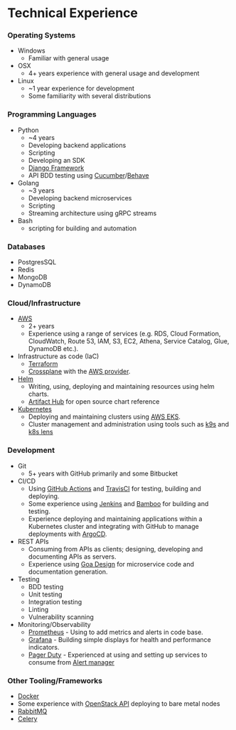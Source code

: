 # Technical Experience

### Operating Systems
- Windows
    - Familiar with general usage
- OSX
    - 4+ years experience with general usage and development
- Linux
    - ~1 year experience for development
    - Some familiarity with several distributions

### Programming Languages
- Python
    - ~4 years
    - Developing backend applications
    - Scripting
    - Developing an SDK
    - [Django Framework](https://www.djangoproject.com/)
    - API BDD testing using [Cucumber](https://cucumber.io/)/[Behave](https://behave.readthedocs.io/en/latest/)
- Golang
    - ~3 years
    - Developing backend microservices
    - Scripting
    - Streaming architecture using gRPC streams
- Bash
    - scripting for building and automation

### Databases
- PostgresSQL
- Redis
- MongoDB
- DynamoDB

### Cloud/Infrastructure
- [AWS](https://docs.aws.amazon.com/)
    - 2+ years
    - Experience using a range of services (e.g. RDS, Cloud Formation, CloudWatch, Route 53, IAM, S3, EC2, Athena, Service Catalog, Glue, DynamoDB etc.).
- Infrastructure as code (IaC)
    - [Terraform](https://www.terraform.io/)
    - [Crossplane](https://www.crossplane.io/) with the [AWS provider](https://github.com/crossplane-contrib/provider-aws).
- [Helm](https://helm.sh/)
    - Writing, using, deploying and maintaining resources using helm charts.
    - [Artifact Hub](https://artifacthub.io/) for open source chart reference
- [Kubernetes](https://kubernetes.io/docs/home/)
    - Deploying and maintaining clusters using [AWS EKS](https://aws.amazon.com/eks/).
    - Cluster management and administration using tools such as [k9s](https://k9scli.io/) and [k8s lens](https://k8slens.dev/)

### Development
- Git
    - 5+ years with GitHub primarily and some Bitbucket
- CI/CD
    - Using [GitHub Actions](https://docs.github.com/en/actions) and [TravisCI](https://www.travis-ci.com/) for testing, building and deploying.
    - Some experience using [Jenkins](https://www.jenkins.io/) and [Bamboo](https://www.atlassian.com/software/bamboo) for building and testing.
    - Experience deploying and maintaining applications within a Kubernetes cluster and integrating with GitHub to manage deployments with [ArgoCD](https://argo-cd.readthedocs.io/).
- REST APIs
    - Consuming from APIs as clients; designing, developing and documenting APIs as servers.
    - Experience using [Goa Design](https://goa.design/) for microservice code and documentation generation.
- Testing
    - BDD testing
    - Unit testing
    - Integration testing
    - Linting
    - Vulnerability scanning
- Monitoring/Observability
    - [Prometheus](https://prometheus.io/) - Using to add metrics and alerts in code base.
    - [Grafana](https://grafana.com/) - Building simple displays for health and performance indicators.
    - [Pager Duty](https://support.pagerduty.com/) - Experienced at using and setting up services to consume from [Alert manager](https://prometheus.io/docs/alerting/latest/alertmanager/)

### Other Tooling/Frameworks
- [Docker](https://www.docker.com/)
- Some experience with [OpenStack API](https://www.openstack.org/use-cases/bare-metal/) deploying to bare metal nodes
- [RabbitMQ](https://www.rabbitmq.com/)
- [Celery](https://docs.celeryq.dev/en/stable/)

